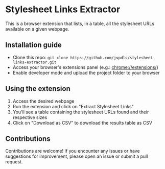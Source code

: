 # Stylesheet Links Extractor

This is a browser extension that lists, in a table, all the stylesheet URLs available on a given webpage.

## Installation guide

- Clone this repo: `git clone https://github.com/jvpdls/stylesheet-links-extractor.git`
- Access your browser's extensions panel (e.g.: [chrome://extensions/](chrome://extensions))
- Enable developer mode and upload the project folder to your browser

## Using the extension

1. Access the desired webpage
2. Run the extension and click on "Extract Stylesheet Links"
3. You'll see a table containing the stylesheet URLs found and their respective sizes
4. Click on "Download as CSV" to download the results table as CSV

## Contributions

Contributions are welcome! If you encounter any issues or have suggestions for improvement, please open an issue or submit a pull request.